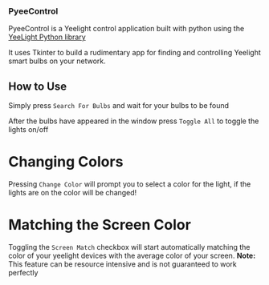 ### PyeeControl

PyeeControl is a Yeelight control application built with python using the [YeeLight Python library](https://yeelight.readthedocs.io/en/stable/index.html)


It uses Tkinter to build a rudimentary app for finding and controlling Yeelight smart bulbs on your network.


## How to Use

Simply press `Search For Bulbs` and wait for your bulbs to be found


After the bulbs have appeared in the window press `Toggle All` to toggle the lights on/off

# Changing Colors

Pressing `Change Color` will prompt you to select a color for the light, if the lights are on the color will be changed!

# Matching the Screen Color

Toggling the `Screen Match` checkbox will start automatically matching the color of your yeelight devices with the average color of your screen. **Note:** This feature can be resource intensive and is not guaranteed to work perfectly